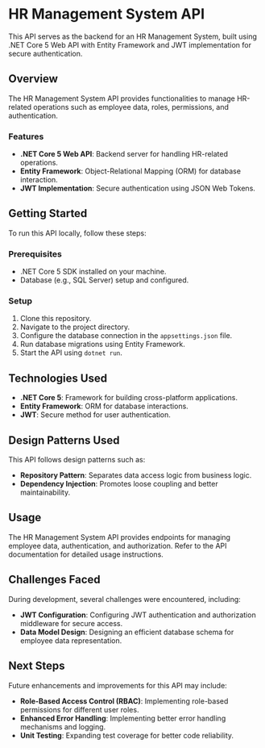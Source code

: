 # HR Management System API

This API serves as the backend for an HR Management System, built using .NET Core 5 Web API with Entity Framework and JWT implementation for secure authentication.

## Overview

The HR Management System API provides functionalities to manage HR-related operations such as employee data, roles, permissions, and authentication.

### Features

- **.NET Core 5 Web API**: Backend server for handling HR-related operations.
- **Entity Framework**: Object-Relational Mapping (ORM) for database interaction.
- **JWT Implementation**: Secure authentication using JSON Web Tokens.

## Getting Started

To run this API locally, follow these steps:

### Prerequisites

- .NET Core 5 SDK installed on your machine.
- Database (e.g., SQL Server) setup and configured.

### Setup

1. Clone this repository.
2. Navigate to the project directory.
3. Configure the database connection in the `appsettings.json` file.
4. Run database migrations using Entity Framework.
5. Start the API using `dotnet run`.

## Technologies Used

- **.NET Core 5**: Framework for building cross-platform applications.
- **Entity Framework**: ORM for database interactions.
- **JWT**: Secure method for user authentication.

## Design Patterns Used

This API follows design patterns such as:

- **Repository Pattern**: Separates data access logic from business logic.
- **Dependency Injection**: Promotes loose coupling and better maintainability.

## Usage

The HR Management System API provides endpoints for managing employee data, authentication, and authorization. Refer to the API documentation for detailed usage instructions.

## Challenges Faced

During development, several challenges were encountered, including:

- **JWT Configuration**: Configuring JWT authentication and authorization middleware for secure access.
- **Data Model Design**: Designing an efficient database schema for employee data representation.

## Next Steps

Future enhancements and improvements for this API may include:

- **Role-Based Access Control (RBAC)**: Implementing role-based permissions for different user roles.
- **Enhanced Error Handling**: Implementing better error handling mechanisms and logging.
- **Unit Testing**: Expanding test coverage for better code reliability.
